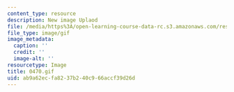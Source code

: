 ```yaml
---
content_type: resource
description: New image Uplaod
file: /media/https%3A/open-learning-course-data-rc.s3.amazonaws.com/res-21g-01-kana-spring-2010/ab9a62ecfa8237b240c966accf39d26d_0470.gif
file_type: image/gif
image_metadata:
  caption: ''
  credit: ''
  image-alt: ''
resourcetype: Image
title: 0470.gif
uid: ab9a62ec-fa82-37b2-40c9-66accf39d26d
---
```

